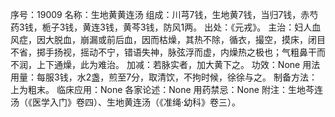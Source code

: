 序号：19009
名称：生地黄黄连汤
组成：川芎7钱，生地黄7钱，当归7钱，赤芍药3钱，栀子3钱，黄连3钱，黄芩3钱，防风1两。
出处：《元戎》。
主治：妇人血风症，因大脱血，崩漏或前后血，因而枯燥，其热不除，循衣，撮空，摸床，闭目不省，掷手扬视，摇动不宁，错语失神，脉弦浮而虚，内燥热之极也；气粗鼻干而不润，上下通燥，此为难治。
加减：若脉实者，加大黄下之。
功效：None
用法用量：每服3钱，水2盏，煎至7分，取清饮，不拘时候，徐徐与之。
制备方法：上为粗末。
临床应用：None
各家论述：None
用药禁忌：None
附注：生地芩连汤（《医学入门》卷四）、生地黄连汤（《准绳·幼科》卷三）。
